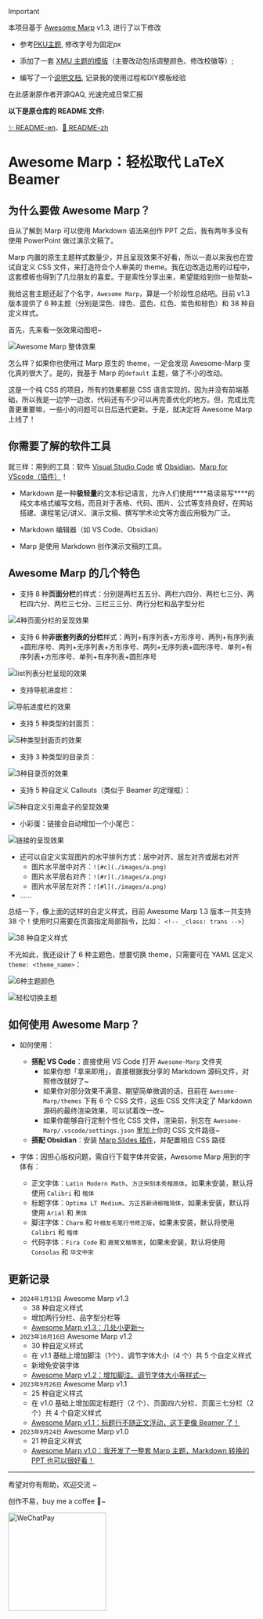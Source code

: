 > [!IMPORTANT]
> 本项目基于 [Awesome Marp](https://github.com/favourhong/Awesome-Marp) v1.3, 进行了以下修改
>
> - 参考[PKU主题](https://github.com/goudanZ1/Awesome-Marp), 修改字号为固定px
>
> - 添加了一套 [XMU 主题的模版](files/AwesomeMarp_pku.pdf)（主要改动包括调整颜色、修改校徽等）; 
>
> - 编写了一个[说明文档](./Marp主题使用与编辑.md), 记录我的使用过程和DIY模板经验
>
> 在此感谢原作者开源QAQ, 光速完成日常汇报
>
> **以下是原仓库的 README 文件:**

[✨ README-en](https://github.com/favourhong/Awesome-Marp/blob/main/README-en.md)、[🎉 README-zh](https://github.com/favourhong/Awesome-Marp/blob/main/README.md)

# Awesome Marp：轻松取代 LaTeX Beamer

## 为什么要做 Awesome Marp？

自从了解到 Marp 可以使用 Markdown 语法来创作 PPT 之后，我有两年多没有使用 PowerPoint 做过演示文稿了。

Marp 内置的原生主题样式数量少，并且呈现效果不好看，所以一直以来我也在尝试自定义 CSS 文件，来打造符合个人审美的 theme。我在边改造边用的过程中，这套模板也得到了几位朋友的喜爱。于是索性分享出来，希望能给到你一些帮助~

我给这套主题还起了个名字，`Awesome Marp`，算是一个阶段性总结吧。目前 v1.3版本提供了 6 种主题（分别是深色、绿色、蓝色、红色、紫色和棕色）和 38 种自定义样式。

首先，先来看一张效果动图吧~

![Awesome Marp 整体效果](./images/AwesomeMarp整体效果.gif)

怎么样？如果你也使用过 Marp 原生的 theme，一定会发现 Awesome-Marp 变化真的很大了。是的，我基于 Marp 的`default` 主题，做了不小的改动。

这是一个纯 CSS 的项目，所有的效果都是 CSS 语言实现的。因为并没有前端基础，所以我是一边学一边改，代码还有不少可以再完善优化的地方。但，完成比完善更重要嘛，一些小的问题可以日后迭代更新。于是，就决定将 Awesome Marp 上线了！

## 你需要了解的软件工具

就三样：用到的工具：软件 [Visual Studio Code](https://code.visualstudio.com) 或 [Obsidian](https://obsidian.md/)、[Marp for VScode（插件）](https://marketplace.visualstudio.com/items?itemName=marp-team.marp-vscode)！

- Markdown 是一种**极轻量**的文本标记语言，允许人们使用***\*易读易写\****的纯文本格式编写文档，而且对于表格、代码、图片、公式等支持良好，在网站搭建、课程笔记/讲义、演示文稿、撰写学术论文等方面应用极为广泛。

- Markdown 编辑器（如 VS Code、Obsidian）

- Marp 是使用 Markdown 创作演示文稿的工具。

## Awesome Marp 的几个特色

- 支持 8 种**页面分栏**的样式：分别是两栏五五分、两栏六四分、两栏七三分、两栏四六分、两栏三七分、三栏三三分、两行分栏和品字型分栏

![4种页面分栏的呈现效果](./images/页面分栏.gif)

- 支持 6 种**非嵌套列表的分栏**样式：两列+有序列表+方形序号、两列+有序列表+圆形序号、两列+无序列表+方形序号、两列+无序列表+圆形序号、单列+有序列表+方形序号、单列+有序列表+圆形序号

![list列表分栏呈现的效果](./images/列表分栏.gif)

- 支持导航进度栏：

![导航进度栏的效果](./images/导航进度栏.gif)

- 支持 5 种类型的封面页：

![5种类型封面页的效果](./images/封面页.gif)

- 支持 3 种类型的目录页：

![3种目录页的效果](./images/目录页.gif)

- 支持 5 种自定义 Callouts（类似于 Beamer 的定理框）：

![5种自定义引用盒子的呈现效果](./images/引用盒子.gif)

- 小彩蛋：链接会自动增加一个小尾巴：

![链接的呈现效果](./images/链接.gif)

- 还可以自定义实现图片的水平排列方式：居中对齐、居左对齐或居右对齐
  - 图片水平居中对齐：`![#c](./images/a.png)`  
  - 图片水平居右对齐：`![#r](./images/a.png)`
  - 图片水平居左对齐：`![#l](./images/a.png)`
- ……

总结一下，像上面的这样的自定义样式，目前 Awesome Marp 1.3 版本一共支持 38 个！使用时只需要在页面指定局部指令，比如： `<!-- _class: trans -->`）

![38 种自定义样式](./images/38种自定义样式.png)  

不光如此，我还设计了 6 种主题色，想要切换 theme，只需要可在 YAML 区定义 `theme: <theme_name>`：

![6种主题颜色](./images/6种主题颜色.png)

![轻松切换主题](./images/切换主题.gif)

## 如何使用 Awesome Marp？

- 如何使用：
  - **搭配 VS Code**：直接使用 VS Code 打开 `Awesome-Marp` 文件夹
    - 如果你想「拿来即用」，直接根据我分享的 Markdown 源码文件，对照修改就好了~
    - 如果你对部分效果不满意、期望简单微调的话，目前在 `Awesome-Marp/themes` 下有 6 个 CSS 文件，这些 CSS 文件决定了 Markdown 源码的最终渲染效果，可以试着改一改~
    - 如果你能够自行定制个性化 CSS 文件，渲染前，别忘在 `Awesome-Marp/.vscode/settings.json` 里加上你的 CSS 文件路径~
  - **搭配 Obsidian**：安装 [Marp Slides 插件](https://github.com/samuele-cozzi/obsidian-marp-slides)，并配置相应 CSS 路径

- 字体：因担心版权问题，需自行下载字体并安装，Awesome Marp 用到的字体有：
  - 正文字体：`Latin Modern Math`、`方正宋刻本秀楷简体`，如果未安装，默认将使用 `Calibri` 和 `楷体`
  - 标题字体：`Optima LT Medium`、`方正苏新诗柳楷简体`，如果未安装，默认将使用 `Arial` 和 `黑体`
  - 脚注字体：`Charm` 和 `叶根友毛笔行书修正版`，如果未安装，默认将使用 `Calibri` 和 `楷体`
  - 代码字体：`Fira Code` 和 `霞鹜文楷等宽`，如果未安装，默认将使用 `Consolas` 和 `华文中宋`

## 更新记录

- `2024年1月13日` Awesome Marp v1.3
  - 38 种自定义样式
  - 增加两行分栏、品字型分栏等
  - [Awesome Marp v1.3：几处小更新～](https://mp.weixin.qq.com/s?__biz=MzkwOTE3NDExOQ==&mid=2247486869&idx=1&sn=fcc377ff6a5930436e5078a09d53f0ab&chksm=c13ff99df648708b89bafba030b27909d0022279e26da723ca54a1666fe55f50a4230f050662&scene=178&cur_album_id=3132459596339757070#rd)
- `2023年10月16日` Awesome Marp v1.2
  - 30 种自定义样式
  - 在 v1.1 基础上增加脚注（1个）、调节字体大小（4 个）共 5 个自定义样式
  - 新增免安装字体
  - [Awesome Marp v1.2：增加脚注、调节字体大小等样式～](https://mp.weixin.qq.com/s?__biz=MzkwOTE3NDExOQ==&mid=2247486825&idx=1&sn=56d632ce164831438ec87c1b20ed4c4c&chksm=c13ff961f64870774f069ab816340783d8f54fd6b89363b8d9412c593efc640851ce9edd8833&scene=178&cur_album_id=3132459596339757070#rd)
- `2023年9月26日`  Awesome Marp v1.1
  - 25 种自定义样式
  - 在 v1.0 基础上增加固定标题行（2 个）、页面四六分栏、页面三七分栏（2 个）共 4 个自定义样式
  - [Awesome Marp v1.1：标题行不随正文浮动，这下更像 Beamer 了！](https://mp.weixin.qq.com/s?__biz=MzkwOTE3NDExOQ==&mid=2247486800&idx=1&sn=527348e242576079e4bd6cd1823c823a&chksm=c13ff958f648704e40a202db6ad5fa215ef4c189d66403e161d6ace9828406a8747ac755684f&scene=178&cur_album_id=3132459596339757070#rd)
- `2023年9月24日`  Awesome Marp v1.0
  - 21 种自定义样式
  - [Awesome Marp v1.0：我开发了一整套 Marp 主题，Markdown 转换的 PPT 也可以很好看！](https://mp.weixin.qq.com/s?__biz=MzkwOTE3NDExOQ==&mid=2247486787&idx=1&sn=2652ddae81f50240844cb652780912e1&chksm=c13ff94bf648705da1ba986b91265e3ff018acaffcfa60d7807a81be22176005e7a2b4483627&scene=178&cur_album_id=3132459596339757070#rd)

---

希望对你有帮助，欢迎交流 ~

创作不易，buy me a coffee 🤙~

<img alt="WeChatPay" src="https://mytuchuang-1303248785.cos.ap-beijing.myqcloud.com/picgo/202309240907419.png" width="200"/>
